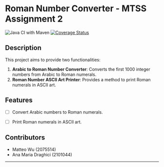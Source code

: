 # Roman Number Converter  - MTSS Assignment 2


![Java CI with Maven](https://github.com/MatteoUnipd/MTSS2/workflows/Java%20CI%20with%20Maven/badge.svg)
[![Coverage Status](https://coveralls.io/repos/github/MatteoUnipd/MTSS2/badge.svg?branch=main)](https://coveralls.io/github/MatteoUnipd/MTSS2?branch=main)


## Description

This project aims to provide two functionalities:


1. **Arabic to Roman Number Converter**: Converts the first 1000 integer numbers from Arabic to Roman numerals.
2. **Roman Number ASCII Art Printer**: Provides a method to print Roman numerals in ASCII art.

## Features

- [ ] Convert Arabic numbers to Roman numerals.

- [ ] Print Roman numerals in ASCII art.

## Contributors

  - Matteo Wu (2075514)
  - Ana Maria Draghici (2101044)

---